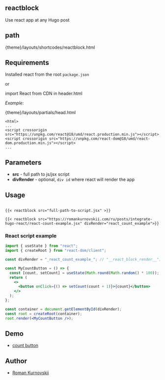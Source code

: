 ## reactblock

Use react app at any Hugo post

## path

{theme}/layouts/shortcodes/reactblock.html

## Requirements

Installed react from the root `package.json`

or

import React from CDN in header.html

*Example:*

{theme}/layouts/partials/head.html
```
<html>
...
<script crossorigin src="https://unpkg.com/react@18/umd/react.production.min.js"></script>
<script crossorigin src="https://unpkg.com/react-dom@18/umd/react-dom.production.min.js"></script>
...
```

## Parameters

- **src** - full path to js/jsx script
- **divRender** - optional, `div id` where react will render the app 


## Usage

```

{{< reactblock src="full-path-to-script.jsx" >}}

{{< reactblock src="https://romankurnovskii.com/ru/posts/integrate-hugo-react/react-count-example.jsx" divRender="react_count_example">}}

```

### React script example

```jsx
import { useState } from "react";
import { createRoot } from "react-dom/client";

const divRender = "_react_count_example_"; // "__react_block_render__";

const MyCountButton = () => {
  const [count, setCount] = useState(Math.round(Math.random() * 100));
  return (
    <>
      <button onClick={() => setCount(count + 1)}>{count}</button>
    </>
  );
};

const container = document.getElementById(divRender);
const root = createRoot(container);
root.render(<MyCountButton />);
```

## Demo

- [count button](https://github.com/romankurnovskii/romankurnovskii.github.io/blob/main/content/posts/integrate-hugo-react/react-count-example.jsx)

## Author

- [Roman Kurnovskii](https://github.com/romankurnovskii)
